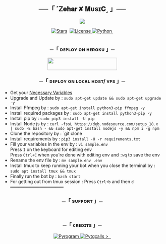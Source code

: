 <h2 align="center">
    ──「 ˹Ꮓ𝐞𝐡𝐚𝐫 ✘ 𝐌ᴜsɪ𝐂˼ 」──
</h2>

<p align="center">
  <img src="https://te.legra.ph/file/08920d6e70c73d252a323.jpg">
</p>

<p align="center">
<a href="https://github.com/mrtosumemon/DOREAMON_MUSIC/stargazers"><img src="https://github.com/alonebotv/Zehar_music_gf/edit/master/README.md" alt="Stars" /></a>
<a href=""> <img src="" /></a>
<a href=""> <img src="" alt="License" /> </a>
<a href="https://www.python.org/"> <img src="" alt="Python" /> </a>
<a href=""> <img src="" /></a>
</p>

<p align="center">
  <img src="">
</p>

<h3 align="center">
    ─「 ᴅᴇᴩʟᴏʏ ᴏɴ ʜᴇʀᴏᴋᴜ 」─
</h3>

<p align="center"><a href="https://github.com/alonebotv/Zehar_music_gf/edit/master/README.md"> <img src="" width="220" height="38.45"/></a></p>

<h3 align="center">
    ─「 ᴅᴇᴩʟᴏʏ ᴏɴ ʟᴏᴄᴀʟ ʜᴏsᴛ/ ᴠᴘs 」─
</h3>

- Get your [Necessary Variables]()
- Upgrade and Update by :
`sudo apt-get update && sudo apt-get upgrade -y`
- Install Ffmpeg by :
`sudo apt-get install python3-pip ffmpeg -y`
- Install required packages by :
`sudo apt-get install python3-pip -y`
- Install pip by :
`sudo pip3 install -U pip`
- Install Node js by :
`curl -fssL https://deb.nodesource.com/setup_18.x | sudo -E bash - && sudo apt-get install nodejs -y && npm i -g npm`
- Clone the repository by :
`git clone 
- Install requirements by :
`pip3 install -U -r requirements.txt`
- Fill your variables in the env by :
`vi sample.env`<br>
Press `I` on the keyboard for editing env<br>
Press `Ctrl+C` when you're done with editing env and `:wq` to save the env<br>
- Rename the env file by :
`mv sample.env .env`
- Install tmux to keep running your bot when you close the terminal by :
`sudo apt install tmux && tmux`
- Finally run the bot by :
`bash start`
- For getting out from tmux session : Press `Ctrl+b` and then `d`<br>
━━━━━━━━━━━━━━━━━━━━

<h3 align="center">
    ─「 sᴜᴩᴩᴏʀᴛ 」─
</h3>

<p align="center">
<a href=""><img src=""></a>
</p>

<p align="center">
<a href=""><img src=""></a>
</p>

<h3 align="center">
    ─「 ᴄʀᴇᴅɪᴛs 」─
</h3>

<p align="center">
<a href=""> <img src="" alt="Pyrogram" /> </a>
<a href=""> <img src="" alt="Pytgcalls" /> >
<a href=""> <img src="" " /> </a>
<a href=""> <img src="" aAnonymousAnonnony
